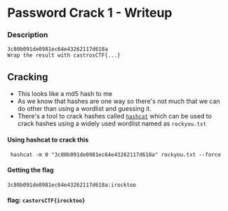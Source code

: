 # Password Crack 1 - Writeup
### Description
```
3c80b091de0981ec64e43262117d618a
Wrap the result with castrosCTF{...}
```

## Cracking

- This looks like a md5 hash to me
- As we know that hashes are one way so there's not much that we can do other than using a wordlist and guessing it.
- There's a tool to crack hashes called [`hashcat`](https://hashcat.net/hashcat/) which can be used to crack hashes using a widely used wordlist named as `rockyou.txt`

#### Using hashcat to crack this

```
 hashcat -m 0 "3c80b091de0981ec64e43262117d618a" rockyou.txt --force
```

#### Getting the flag
```
3c80b091de0981ec64e43262117d618a:irocktoo
```
#### flag: `castorsCTF{irocktoo}`



